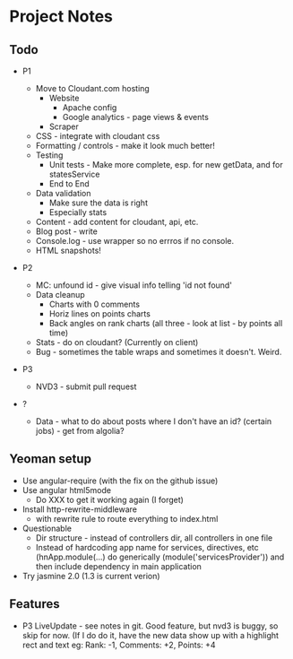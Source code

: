 # Project Notes

## Todo
* P1
    * Move to Cloudant.com hosting
        * Website
            * Apache config
            * Google analytics - page views & events
        * Scraper
    * CSS - integrate with cloudant css
    * Formatting / controls - make it look much better!
    * Testing
        * Unit tests - Make more complete, esp. for new getData, and for statesService
        * End to End
    * Data validation
        * Make sure the data is right
        * Especially stats
    * Content - add content for cloudant, api, etc.
    * Blog post - write
    * Console.log - use wrapper so no errros if no console.
    * HTML snapshots!

* P2
    * MC: unfound id - give visual info telling 'id not found'
    * Data cleanup
        * Charts with 0 comments
        * Horiz lines on points charts
        * Back angles on rank charts (all three - look at list - by points all time)
    * Stats - do on cloudant? (Currently on client)
    * Bug - sometimes the table wraps and sometimes it doesn't. Weird.

* P3
    * NVD3 - submit pull request


* ?
    * Data - what to do about posts where I don't have an id? (certain jobs) - get from algolia?

## Yeoman setup
* Use angular-require (with the fix on the github issue)
* Use angular html5mode
    * Do XXX to get it working again (I forget)
* Install http-rewrite-middleware
    * with rewrite rule to route everything to index.html
* Questionable
    * Dir structure - instead of controllers dir, all controllers in one file
    * Instead of hardcoding app name for services, directives, etc (hnApp.module(...) do generically (module('servicesProvider')) and then include dependency in main application
* Try jasmine 2.0 (1.3 is current verion)



## Features
* P3 LiveUpdate - see notes in git. Good feature, but nvd3 is buggy, so skip for now.  (If I do do it, have the new data show up with a highlight rect and text eg: Rank: -1, Comments: +2, Points: +4
